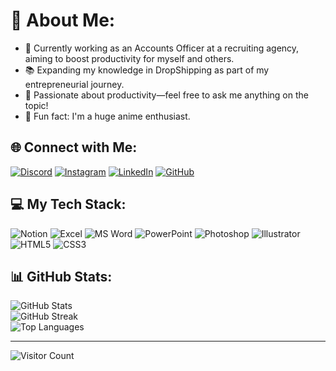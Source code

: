 # 💫 About Me:
- 🌟 Currently working as an Accounts Officer at a recruiting agency, aiming to boost productivity for myself and others.
- 📚 Expanding my knowledge in DropShipping as part of my entrepreneurial journey.
- 🧠 Passionate about productivity—feel free to ask me anything on the topic!
- 🎌 Fun fact: I'm a huge anime enthusiast.

## 🌐 Connect with Me:
[![Discord](https://img.shields.io/badge/Discord-%237289DA.svg?logo=discord&logoColor=white)](https://discord.gg/uSStHepegr) [![Instagram](https://img.shields.io/badge/Instagram-%23E4405F.svg?logo=Instagram&logoColor=white)](https://instagram.com/yourusername) [![LinkedIn](https://img.shields.io/badge/LinkedIn-%230A66C2.svg?logo=LinkedIn&logoColor=white)](https://linkedin.com/in/rubel-sutradhar) [![GitHub](https://img.shields.io/badge/GitHub-%23121011.svg?logo=GitHub&logoColor=white)](https://github.com/rubelsutradhar)

## 💻 My Tech Stack:
![Notion](https://img.shields.io/badge/Notion-%23000000.svg?style=for-the-badge&logo=notion&logoColor=white) ![Excel](https://img.shields.io/badge/Microsoft%20Excel-%23172C7F.svg?style=for-the-badge&logo=microsoft-excel&logoColor=white) ![MS Word](https://img.shields.io/badge/Microsoft%20Word-%23172C7F.svg?style=for-the-badge&logo=microsoft-word&logoColor=white) ![PowerPoint](https://img.shields.io/badge/Microsoft%20PowerPoint-%23172C7F.svg?style=for-the-badge&logo=microsoft-powerpoint&logoColor=white) ![Photoshop](https://img.shields.io/badge/Photoshop-%23FF6F00.svg?style=for-the-badge&logo=adobe-photoshop&logoColor=white) ![Illustrator](https://img.shields.io/badge/Illustrator-%23FF6F00.svg?style=for-the-badge&logo=adobe-illustrator&logoColor=white) ![HTML5](https://img.shields.io/badge/html5-%23E34F26.svg?style=for-the-badge&logo=html5&logoColor=white) ![CSS3](https://img.shields.io/badge/css3-%231572B6.svg?style=for-the-badge&logo=css3&logoColor=white)

## 📊 GitHub Stats:
![GitHub Stats](https://github-readme-stats.vercel.app/api?username=rubelsutradhar&theme=ayu-mirage&hide_border=false&include_all_commits=false&count_private=false)<br/>
![GitHub Streak](https://github-readme-streak-stats.herokuapp.com/?user=rubelsutradhar&theme=ayu-mirage&hide_border=false)<br/>
![Top Languages](https://github-readme-stats.vercel.app/api/top-langs/?username=rubelsutradhar&theme=ayu-mirage&hide_border=false&include_all_commits=false&count_private=false&layout=compact)

---

![Visitor Count](https://visitcount.itsvg.in/api?id=rubelsutradhar&icon=10&color=0)

<!-- Proudly created with GPRM ( https://gprm.itsvg.in ) -->
